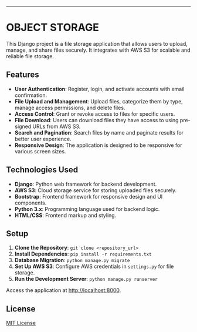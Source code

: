 
---

# OBJECT STORAGE

This Django project is a file storage application that allows users to upload, manage, and share files securely. It integrates with AWS S3 for scalable and reliable file storage.

## Features

- **User Authentication**: Register, login, and activate accounts with email confirmation.
- **File Upload and Management**: Upload files, categorize them by type, manage access permissions, and delete files.
- **Access Control**: Grant or revoke access to files for specific users.
- **File Download**: Users can download files they have access to using pre-signed URLs from AWS S3.
- **Search and Pagination**: Search files by name and paginate results for better user experience.
- **Responsive Design**: The application is designed to be responsive for various screen sizes.

## Technologies Used

- **Django**: Python web framework for backend development.
- **AWS S3**: Cloud storage service for storing uploaded files securely.
- **Bootstrap**: Frontend framework for responsive design and UI components.
- **Python 3.x**: Programming language used for backend logic.
- **HTML/CSS**: Frontend markup and styling.

## Setup

1. **Clone the Repository**: `git clone <repository_url>`
2. **Install Dependencies**: `pip install -r requirements.txt`
3. **Database Migration**: `python manage.py migrate`
4. **Set Up AWS S3**: Configure AWS credentials in `settings.py` for file storage.
5. **Run the Development Server**: `python manage.py runserver`

Access the application at [http://localhost:8000](http://localhost:8000).



## License

[MIT License](LICENSE)

